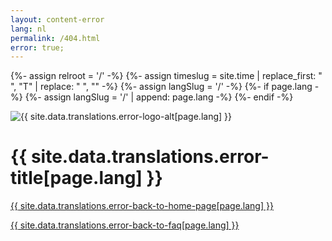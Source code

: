 ```yaml
---
layout: content-error
lang: nl
permalink: /404.html
error: true;
---
```


{%- assign relroot = '/' -%}
{%- assign timeslug = site.time | replace_first: " ", "T" | replace: " ", "" -%}
{%- assign langSlug = '/' -%}
{%- if page.lang -%}
  {%- assign langSlug = '/' | append: page.lang -%}
{%- endif -%}


<img src="/img/404-logo.svg" alt="{{ site.data.translations.error-logo-alt[page.lang] }}" />

# {{ site.data.translations.error-title[page.lang] }}

<a href="{{ langSlug }}" class="faq__link" title="{{ site.data.translations.error-back-to-home-title[page.lang] }}">{{ site.data.translations.error-back-to-home-page[page.lang] }}</a> 

<a href="{{ langSlug }}/faq" class="faq__link" title="{{ site.data.translations.error-back-to-faq-title[page.lang] }}">{{ site.data.translations.error-back-to-faq[page.lang] }}</a>
